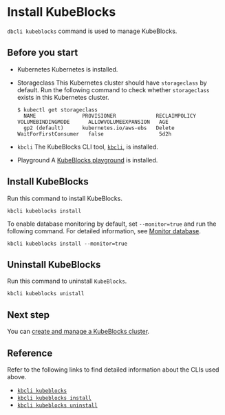 # Install KubeBlocks

`dbcli kubeblocks` command is used to manage KubeBlocks.

## Before you start

- Kubernetes 
  Kubernetes is installed.

- Storageclass
  This Kubernetes cluster should have `storageclass` by default. Run the following command to check whether `storageclass` exists in this Kubernetes cluster. 
  
  ```
  $ kubectl get storageclass
    NAME               PROVISIONER             RECLAIMPOLICY   VOLUMEBINDINGMODE      ALLOWVOLUMEEXPANSION   AGE
    gp2 (default)      kubernetes.io/aws-ebs   Delete          WaitForFirstConsumer   false                  5d2h
  ```

- `kbcli`
  The KubeBlocks CLI tool, [`kbcli`](install_kbcli.md), is installed.

- Playground
  A [KubeBlocks playground](install_playground.md) is installed.

## Install KubeBlocks

Run this command to install KubeBlocks.

```
kbcli kubeblocks install 
```

To enable database monitoring by default, set `--monitor=true` and run the following command. For detailed information, see [Monitor database](../database_observability/monitor_database.md).

```
kbcli kubeblocks install --monitor=true
```


## Uninstall KubeBlocks

Run this command to uninstall `KubeBlocks`.

```
kbcli kubeblocks unistall
```

## Next step

You can [create and manage a KubeBlocks cluster](create_and_manege_a_cluster.md).

## Reference

Refer to the following links to find detailed information about the CLIs used above.

- [`kbcli kubeblocks`](cli/../../cli/kbcli_kubeblocks.md)
- [`kbcli kubeblocks install`](cli/../../cli/kbcli_kubeblocks_install.md)
- [`kbcli kubeblocks uninstall`](cli/../../cli/kbcli_kubeblocks_uninstall.md)